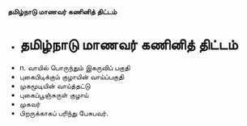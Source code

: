 **தமிழ்நாடு மாணவர் கணினித் திட்டம்**
- # தமிழ்நாடு மாணவர் கணினித் திட்டம்
- n. வாயில் பொருந்தும் இகருவிப் பகுதி
- புகைபிடிக்கும் குழாயின் வாய்ப்பகுதி
- முகமூடியின் வாய்த்தட்டு
- புகைப்பூஞ்சுருள் குழாய்
- முகவர்
- பிறருக்காகப் பரிந்து பேசுபவர்.

